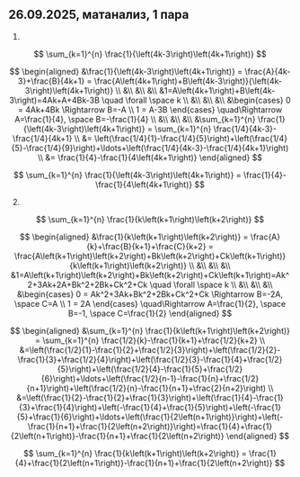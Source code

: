 ## 26.09.2025, матанализ, 1 пара

1.

$$
\sum_{k=1}^{n} \frac{1}{\left(4k-3\right)\left(4k+1\right)}
$$

$$
\begin{aligned}
&\frac{1}{\left(4k-3\right)\left(4k+1\right)} = \frac{A}{4k-3}+\frac{B}{4k+1} = \frac{A\left(4k+1\right)+B\left(4k-3\right)}{\left(4k-3\right)\left(4k+1\right)} \\
&\\
&\\
&\\
&1=A\left(4k+1\right)+B\left(4k-3\right)=4Ak+A+4Bk-3B \quad \forall \space k \\
&\\
&\\
&\\
&\begin{cases}
0 = 4Ak+4Bk \Rightarrow B=-A \\
1 = A-3B
\end{cases}
\quad\Rightarrow A=\frac{1}{4}, \space B=-\frac{1}{4} \\
&\\
&\\
&\\
&\sum_{k=1}^{n} \frac{1}{\left(4k-3\right)\left(4k+1\right)} = \sum_{k=1}^{n} \frac{1/4}{4k-3}-\frac{1/4}{4k+1} \\
&= \left(\frac{1/4}{1}-\frac{1/4}{5}\right)+\left(\frac{1/4}{5}-\frac{1/4}{9}\right)+\ldots+\left(\frac{1/4}{4k-3}-\frac{1/4}{4k+1}\right) \\
&= \frac{1}{4}-\frac{1}{4\left(4k+1\right)}
\end{aligned}
$$

$$
\sum_{k=1}^{n} \frac{1}{\left(4k-3\right)\left(4k+1\right)} = \frac{1}{4}-\frac{1}{4\left(4k+1\right)}
$$

2.

$$
\sum_{k=1}^{n} \frac{1}{k\left(k+1\right)\left(k+2\right)}
$$

$$
\begin{aligned}
&\frac{1}{k\left(k+1\right)\left(k+2\right)} = \frac{A}{k}+\frac{B}{k+1}+\frac{C}{k+2} = \frac{A\left(k+1\right)\left(k+2\right)+Bk\left(k+2\right)+Ck\left(k+1\right)}{k\left(k+1\right)\left(k+2\right)} \\
&\\
&\\
&\\
&1=A\left(k+1\right)\left(k+2\right)+Bk\left(k+2\right)+Ck\left(k+1\right)=Ak^2+3Ak+2A+Bk^2+2Bk+Ck^2+Ck \quad \forall \space k \\
&\\
&\\
&\\
&\begin{cases}
0 = Ak^2+3Ak+Bk^2+2Bk+Ck^2+Ck \Rightarrow B=-2A, \space C=A \\
1 = 2A
\end{cases}
\quad\Rightarrow A=\frac{1}{2}, \space B=-1, \space C=\frac{1}{2}
\end{aligned}
$$

$$
\begin{aligned}
&\sum_{k=1}^{n} \frac{1}{k\left(k+1\right)\left(k+2\right)} = \sum_{k=1}^{n} \frac{1/2}{k}-\frac{1}{k+1}+\frac{1/2}{k+2} \\
&=\left(\frac{1/2}{1}-\frac{1}{2}+\frac{1/2}{3}\right)+\left(\frac{1/2}{2}-\frac{1}{3}+\frac{1/2}{4}\right)+\left(\frac{1/2}{3}-\frac{1}{4}+\frac{1/2}{5}\right)+\left(\frac{1/2}{4}-\frac{1}{5}+\frac{1/2}{6}\right)+\ldots+\left(\frac{1/2}{n-1}-\frac{1}{n}+\frac{1/2}{n+1}\right)+\left(\frac{1/2}{n}-\frac{1}{n+1}+\frac{2}{n+2}\right) \\
&=\left(\frac{1}{2}-\frac{1}{2}+\frac{1}{3}\right)+\left(\frac{1}{4}-\frac{1}{3}+\frac{1}{4}\right)+\left(-\frac{1}{4}+\frac{1}{5}\right)+\left(-\frac{1}{5}+\frac{1}{6}\right)+\ldots+\left(\frac{1}{2\left(n+1\right)}\right)+\left(-\frac{1}{n+1}+\frac{1}{2\left(n+2\right)}\right)=\frac{1}{4}+\frac{1}{2\left(n+1\right)}-\frac{1}{n+1}+\frac{1}{2\left(n+2\right)}
\end{aligned}
$$

$$
\sum_{k=1}^{n} \frac{1}{k\left(k+1\right)\left(k+2\right)} = \frac{1}{4}+\frac{1}{2\left(n+1\right)}-\frac{1}{n+1}+\frac{1}{2\left(n+2\right)}
$$
